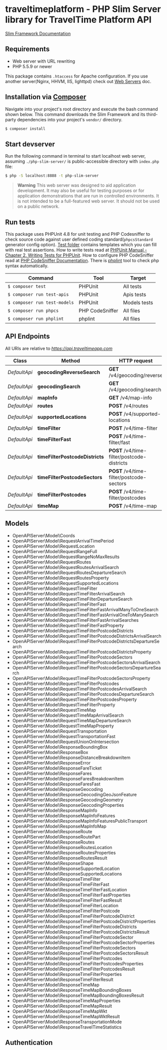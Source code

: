 # traveltimeplatform - PHP Slim Server library for TravelTime Platform API

[Slim Framework Documentation](https://www.slimframework.com/docs/)

## Requirements

* Web server with URL rewriting
* PHP 5.5.9 or newer

This package contains `.htaccess` for Apache configuration.
If you use another server(Nginx, HHVM, IIS, lighttpd) check out [Web Servers](https://www.slimframework.com/docs/v3/start/web-servers.html) doc.

## Installation via [Composer](https://getcomposer.org/)

Navigate into your project's root directory and execute the bash command shown below.
This command downloads the Slim Framework and its third-party dependencies into your project's `vendor/` directory.
```bash
$ composer install
```

## Start devserver

Run the following command in terminal to start localhost web server, assuming `./php-slim-server/` is public-accessible directory with `index.php` file:
```bash
$ php -S localhost:8888 -t php-slim-server
```
> **Warning** This web server was designed to aid application development.
> It may also be useful for testing purposes or for application demonstrations that are run in controlled environments.
> It is not intended to be a full-featured web server. It should not be used on a public network.

## Run tests

This package uses PHPUnit 4.8 for unit testing and PHP Codesniffer to check source code against user defined coding standard(`phpcsStandard` generator config option).
[Test folder](test) contains templates which you can fill with real test assertions.
How to write tests read at [PHPUnit Manual - Chapter 2. Writing Tests for PHPUnit](https://phpunit.de/manual/4.8/en/writing-tests-for-phpunit.html).
How to configure PHP CodeSniffer read at [PHP CodeSniffer Documentation](https://github.com/squizlabs/PHP_CodeSniffer/wiki).
There is [phplint](https://github.com/overtrue/phplint) tool to check php syntax automatically.

Command | Tool | Target
---- | ---- | ----
`$ composer test` | PHPUnit | All tests
`$ composer run test-apis` | PHPUnit | Apis tests
`$ composer run test-models` | PHPUnit | Models tests
`$ composer run phpcs` | PHP CodeSniffer | All files
`$ composer run phplint` | phplint | All files


## API Endpoints

All URIs are relative to *https://api.traveltimeapp.com*

Class | Method | HTTP request | Description
------------ | ------------- | ------------- | -------------
*DefaultApi* | **geocodingReverseSearch** | **GET** /v4/geocoding/reverse | 
*DefaultApi* | **geocodingSearch** | **GET** /v4/geocoding/search | 
*DefaultApi* | **mapInfo** | **GET** /v4/map-info | 
*DefaultApi* | **routes** | **POST** /v4/routes | 
*DefaultApi* | **supportedLocations** | **POST** /v4/supported-locations | 
*DefaultApi* | **timeFilter** | **POST** /v4/time-filter | 
*DefaultApi* | **timeFilterFast** | **POST** /v4/time-filter/fast | 
*DefaultApi* | **timeFilterPostcodeDistricts** | **POST** /v4/time-filter/postcode-districts | 
*DefaultApi* | **timeFilterPostcodeSectors** | **POST** /v4/time-filter/postcode-sectors | 
*DefaultApi* | **timeFilterPostcodes** | **POST** /v4/time-filter/postcodes | 
*DefaultApi* | **timeMap** | **POST** /v4/time-map | 


## Models

* OpenAPIServer\Model\Coords
* OpenAPIServer\Model\RequestArrivalTimePeriod
* OpenAPIServer\Model\RequestLocation
* OpenAPIServer\Model\RequestRangeFull
* OpenAPIServer\Model\RequestRangeNoMaxResults
* OpenAPIServer\Model\RequestRoutes
* OpenAPIServer\Model\RequestRoutesArrivalSearch
* OpenAPIServer\Model\RequestRoutesDepartureSearch
* OpenAPIServer\Model\RequestRoutesProperty
* OpenAPIServer\Model\RequestSupportedLocations
* OpenAPIServer\Model\RequestTimeFilter
* OpenAPIServer\Model\RequestTimeFilterArrivalSearch
* OpenAPIServer\Model\RequestTimeFilterDepartureSearch
* OpenAPIServer\Model\RequestTimeFilterFast
* OpenAPIServer\Model\RequestTimeFilterFastArrivalManyToOneSearch
* OpenAPIServer\Model\RequestTimeFilterFastArrivalOneToManySearch
* OpenAPIServer\Model\RequestTimeFilterFastArrivalSearches
* OpenAPIServer\Model\RequestTimeFilterFastProperty
* OpenAPIServer\Model\RequestTimeFilterPostcodeDistricts
* OpenAPIServer\Model\RequestTimeFilterPostcodeDistrictsArrivalSearch
* OpenAPIServer\Model\RequestTimeFilterPostcodeDistrictsDepartureSearch
* OpenAPIServer\Model\RequestTimeFilterPostcodeDistrictsProperty
* OpenAPIServer\Model\RequestTimeFilterPostcodeSectors
* OpenAPIServer\Model\RequestTimeFilterPostcodeSectorsArrivalSearch
* OpenAPIServer\Model\RequestTimeFilterPostcodeSectorsDepartureSearch
* OpenAPIServer\Model\RequestTimeFilterPostcodeSectorsProperty
* OpenAPIServer\Model\RequestTimeFilterPostcodes
* OpenAPIServer\Model\RequestTimeFilterPostcodesArrivalSearch
* OpenAPIServer\Model\RequestTimeFilterPostcodesDepartureSearch
* OpenAPIServer\Model\RequestTimeFilterPostcodesProperty
* OpenAPIServer\Model\RequestTimeFilterProperty
* OpenAPIServer\Model\RequestTimeMap
* OpenAPIServer\Model\RequestTimeMapArrivalSearch
* OpenAPIServer\Model\RequestTimeMapDepartureSearch
* OpenAPIServer\Model\RequestTimeMapProperty
* OpenAPIServer\Model\RequestTransportation
* OpenAPIServer\Model\RequestTransportationFast
* OpenAPIServer\Model\RequestUnionOnIntersection
* OpenAPIServer\Model\ResponseBoundingBox
* OpenAPIServer\Model\ResponseBox
* OpenAPIServer\Model\ResponseDistanceBreakdownItem
* OpenAPIServer\Model\ResponseError
* OpenAPIServer\Model\ResponseFareTicket
* OpenAPIServer\Model\ResponseFares
* OpenAPIServer\Model\ResponseFaresBreakdownItem
* OpenAPIServer\Model\ResponseFaresFast
* OpenAPIServer\Model\ResponseGeocoding
* OpenAPIServer\Model\ResponseGeocodingGeoJsonFeature
* OpenAPIServer\Model\ResponseGeocodingGeometry
* OpenAPIServer\Model\ResponseGeocodingProperties
* OpenAPIServer\Model\ResponseMapInfo
* OpenAPIServer\Model\ResponseMapInfoFeatures
* OpenAPIServer\Model\ResponseMapInfoFeaturesPublicTransport
* OpenAPIServer\Model\ResponseMapInfoMap
* OpenAPIServer\Model\ResponseRoute
* OpenAPIServer\Model\ResponseRoutePart
* OpenAPIServer\Model\ResponseRoutes
* OpenAPIServer\Model\ResponseRoutesLocation
* OpenAPIServer\Model\ResponseRoutesProperties
* OpenAPIServer\Model\ResponseRoutesResult
* OpenAPIServer\Model\ResponseShape
* OpenAPIServer\Model\ResponseSupportedLocation
* OpenAPIServer\Model\ResponseSupportedLocations
* OpenAPIServer\Model\ResponseTimeFilter
* OpenAPIServer\Model\ResponseTimeFilterFast
* OpenAPIServer\Model\ResponseTimeFilterFastLocation
* OpenAPIServer\Model\ResponseTimeFilterFastProperties
* OpenAPIServer\Model\ResponseTimeFilterFastResult
* OpenAPIServer\Model\ResponseTimeFilterLocation
* OpenAPIServer\Model\ResponseTimeFilterPostcode
* OpenAPIServer\Model\ResponseTimeFilterPostcodeDistrict
* OpenAPIServer\Model\ResponseTimeFilterPostcodeDistrictProperties
* OpenAPIServer\Model\ResponseTimeFilterPostcodeDistricts
* OpenAPIServer\Model\ResponseTimeFilterPostcodeDistrictsResult
* OpenAPIServer\Model\ResponseTimeFilterPostcodeSector
* OpenAPIServer\Model\ResponseTimeFilterPostcodeSectorProperties
* OpenAPIServer\Model\ResponseTimeFilterPostcodeSectors
* OpenAPIServer\Model\ResponseTimeFilterPostcodeSectorsResult
* OpenAPIServer\Model\ResponseTimeFilterPostcodes
* OpenAPIServer\Model\ResponseTimeFilterPostcodesProperties
* OpenAPIServer\Model\ResponseTimeFilterPostcodesResult
* OpenAPIServer\Model\ResponseTimeFilterProperties
* OpenAPIServer\Model\ResponseTimeFilterResult
* OpenAPIServer\Model\ResponseTimeMap
* OpenAPIServer\Model\ResponseTimeMapBoundingBoxes
* OpenAPIServer\Model\ResponseTimeMapBoundingBoxesResult
* OpenAPIServer\Model\ResponseTimeMapProperties
* OpenAPIServer\Model\ResponseTimeMapResult
* OpenAPIServer\Model\ResponseTimeMapWkt
* OpenAPIServer\Model\ResponseTimeMapWktResult
* OpenAPIServer\Model\ResponseTransportationMode
* OpenAPIServer\Model\ResponseTravelTimeStatistics


## Authentication

